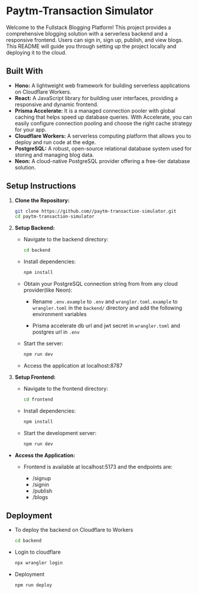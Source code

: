 # Paytm-Transaction Simulator

Welcome to the Fullstack Blogging Platform! This project provides a comprehensive blogging solution with a serverless backend and a responsive frontend. Users can sign in, sign up, publish, and view blogs. This README will guide you through setting up the project locally and deploying it to the cloud.

## Built With

- **Hono:** A lightweight web framework for building serverless applications on Cloudflare Workers.
- **React:** A JavaScript library for building user interfaces, providing a responsive and dynamic frontend.
- **Prisma Accelerate:** It is a managed connection pooler with global caching that helps speed up database queries. With Accelerate, you can easily configure connection pooling and choose the right cache strategy for your app.
- **Cloudflare Workers:** A serverless computing platform that allows you to deploy and run code at the edge.
- **PostgreSQL:** A robust, open-source relational database system used for storing and managing blog data.
- **Neon:** A cloud-native PostgreSQL provider offering a free-tier database solution.

## Setup Instructions

1. **Clone the Repository:**

   ```bash
   git clone https://github.com//paytm-transaction-simulator.git
   cd paytm-transaction-simulator
   ```

2. **Setup Backend:**

   - Navigate to the backend directory:

     ```bash
     cd backend
     ```

   - Install dependencies:

     ```bash
     npm install
     ```

   - Obtain your PostgreSQL connection string from from any cloud provider(like Neon):

     - Rename `.env.example` to `.env` and `wrangler.toml.example` to `wrangler.toml` in the `backend/` directory and add the following environment variables

     - Prisma accelerate db url and jwt secret in `wrangler.toml` and postgres url in `.env`

   - Start the server:

     ```bash
     npm run dev
     ```

   - Access the application at localhost:8787

3. **Setup Frontend:**

   - Navigate to the frontend directory:

     ```bash
     cd frontend
     ```

   - Install dependencies:

     ```bash
     npm install
     ```

   - Start the development server:

     ```bash
     npm run dev
     ```

- **Access the Application:**

  - Frontend is available at localhost:5173 and the endpoints are:

    - /signup
    - /signin
    - /publish
    - /blogs

## Deployment

- To deploy the backend on Cloudflare to Workers

  ```bash
  cd backend
  ```

- Login to cloudflare

  ```bash
  npx wrangler login
  ```

- Deployment

  ```bash
  npm run deploy
  ```
